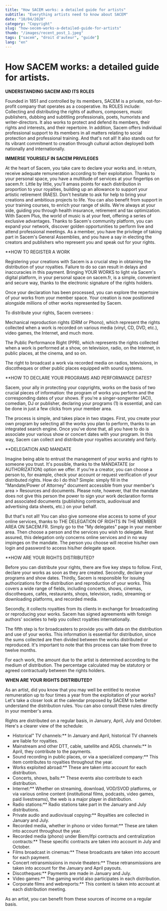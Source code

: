```yaml
---
title: "How SACEM works: a detailed guide for artists"
subtitle: "Everything artists need to know about SACEM"
date: "10/04/2020"
category: "Copyright"
slug: "how-secem-works-a-detailed-guide-for-artists"
thumb: "/images/recent_post_1.jpeg"
tags: ["sacem", "droit d'auteur", "guide"]
lang: "en"
---
```


# How SACEM works: a detailed guide for artists.

**UNDERSTANDING SACEM AND ITS ROLES**

Founded in 1851 and controlled by its members, SACEM is a private, not-for-profit company that operates as a cooperative. Its ROLES include: Collecting and distributing the rights of authors, composers, music publishers, dubbing and subtitling professionals, poets, humorists and writer-directors. It also works to protect and defend its members, their rights and interests, and their repertoire. In addition, Sacem offers individual professional support to its members in all matters relating to social protection and professional training. And that's not all! It also stands out for its vibrant commitment to creation through cultural action deployed both nationally and internationally.

**IMMERSE YOURSELF IN SACEM PRIVILEGES**

At the heart of Sacem, you take care to declare your works and, in return, receive adequate remuneration according to their exploitation. Thanks to your personal space, you have a multitude of services at your fingertips on sacem.fr. Little by little, you'll amass points for each distribution in proportion to your royalties, building up an allowance to support your artistic retirement (RAES). Don't hesitate to ask for help to bring your creations and ambitious projects to life. You can also benefit from support in your training courses, to enrich your range of skills. We're always at your side, guiding you through health insurance, retirement and tax optimization. With Sacem Plus, the world of music is at your feet, offering a series of exclusive advantages. Thanks to Sacem's community platform, you can expand your network, discover golden opportunities to perform live and attend professional meetings. As a member, you have the privilege of taking part in Sacem's General Assemblies, and you have a say in electing the creators and publishers who represent you and speak out for your rights.

\*\*HOW TO REGISTER A WORK

Registering your creations with Sacem is a crucial step in obtaining the distribution of your royalties. Failure to do so can result in delays and inaccuracies in this payment. Bringing YOUR WORKS to light via Sacem's digital platform, in your personal space on sacem.fr, is a simple, convenient and secure way, thanks to the electronic signature of the rights holders.

Once your declaration has been processed, you can explore the repertoire of your works from your member space. Your creation is now positioned alongside millions of other works represented by Sacem.

To distribute your rights, Sacem oversees :

Mechanical reproduction rights (DRM or Phono), which represent the rights collected when a work is recorded on various media (vinyl, CD, DVD, etc.), video games, the Internet, and much more.

The Public Performance Right (PPR), which represents the rights collected when a work is performed at a show, on television, radio, on the Internet, in public places, at the cinema, and so on.

The right to broadcast a work via recorded media on radios, televisions, in discotheques or other public places equipped with sound systems.

\*\*HOW TO DECLARE YOUR PROGRAMS AND PERFORMANCE DATES?

Sacem, your ally in protecting your copyrights, works on the basis of two crucial pieces of information: the program of works you perform and the corresponding dates of your shows. If you're a singer-songwriter (ACI), comedian, DJ or publisher, declaring your programs (1) is essential, and can be done in just a few clicks from your member area.

The process is simple, and takes place in two stages. First, you create your own program by selecting all the works you plan to perform, thanks to an integrated search engine. Once you've done that, all you have to do is associate your various show or concert dates with your program. In this way, Sacem can collect and distribute your royalties accurately and fairly.

\*\*DELEGATION AND MANDATE

Imagine being able to entrust the management of your works and rights to someone you trust. It's possible, thanks to the MANDATATE (or AUTHORIZATION) option we offer. If you're a creator, you can choose a person to, for example, check your account or request verification of your distributed rights. How do I do this? Simple: simply fill in the "Mandate/Power of Attorney" document accessible from your member's area &gt; Resources and documents. Please note, however, that the mandate does not give this person the power to sign your work declaration forms and associated documents (publishing contracts, audiovisual and advertising data sheets, etc.) on your behalf.

But that's not all! You can also give someone else access to some of your online services, thanks to THE DELEGATION OF RIGHTS IN THE MEMBER AREA ON SACEM.FR. Simply go to the "My delegates" page in your member area. Then choose a person and the services you wish to delegate. Rest assured, this delegation only concerns online services and in no way impinges on the mandate. The person you choose will receive his/her own login and password to access his/her delegate space.

\*\*HOW ARE YOUR RIGHTS DISTRIBUTED?

Before you can distribute your rights, there are five key steps to follow. First, declare your works as soon as they are created. Secondly, declare your programs and show dates. Thirdly, Sacem is responsible for issuing authorizations for the distribution and reproduction of your works. This covers a wide range of fields, including concerts, shows, cinemas, discotheques, cafés, restaurants, shops, television, radio, streaming or downloading platforms, and recorded media.

Secondly, it collects royalties from its clients in exchange for broadcasting or reproducing your works. Sacem has signed agreements with foreign authors' societies to help you collect royalties internationally.

The fifth step is for broadcasters to provide you with data on the distribution and use of your works. This information is essential for distribution, since the sums collected are then divided between the works distributed or reproduced. It's important to note that this process can take from three to twelve months.

For each work, the amount due to the artist is determined according to the medium of distribution. The percentage calculated may be statutory or agreed contractually between the rights holders.

**WHEN ARE YOUR RIGHTS DISTRIBUTED?**

As an artist, did you know that you may well be entitled to receive remuneration up to four times a year from the exploitation of your works? Let's take a closer look at the calendar proposed by SACEM to better understand the distribution rules. You can also consult these rules directly in your member's area.

Rights are distributed on a regular basis, in January, April, July and October. Here's a clearer view of the schedule:

- Historical" TV channels:\*\* In January and April, historical TV channels are liable for royalties.
- Mainstream and other DTT, cable, satellite and ADSL channels:\*\* In April, they contribute to the payments.
- Sound recording in public places, or via a specialized company:\*\* This item contributes to royalties throughout the year.
- Works exploited abroad:\*\* These are taken into account for each distribution.
- Concerts, shows, balls:\*\* These events also contribute to each distribution.
- Internet:\*\* Whether on streaming, download, VOD/SVOD platforms, or via various online content (institutional films, podcasts, video games, paid livestreams), the web is a major player in distribution.
- Radio stations:\*\* Radio stations take part in the January and July distributions.
- Private audio and audiovisual copying:\*\* Royalties are collected in January and July.
- Recorded media, whether in phono or video format:\*\* These are taken into account throughout the year.
- Recorded media (phono) under Biem/Ifpi contracts and centralization contracts:\*\* These specific contracts are taken into account in July and October.
- Films broadcast in cinemas:\*\* These broadcasts are taken into account for each payment.
- Concert retransmissions in movie theaters:\*\* These retransmissions are taken into account for the January and April payouts.
- Discotheques:\*\* Payments are made in January and July.
- Video games:\*\* The gaming world also participates in each distribution.
- Corporate films and webreports:\*\* This content is taken into account at each distribution meeting.

As an artist, you can benefit from these sources of income on a regular basis.
